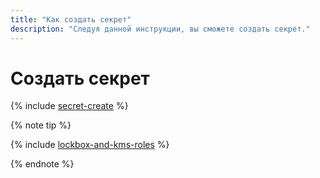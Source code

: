 ```yaml
---
title: "Как создать секрет"
description: "Следуя данной инструкции, вы сможете создать секрет."
---
```


# Создать секрет


{% include [secret-create](../../_includes/lockbox/secret-create.md) %}

{% note tip %}

{% include [lockbox-and-kms-roles](../../_includes/lockbox/lockbox-and-kms-roles.md) %}

{% endnote %}